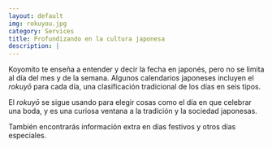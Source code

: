 ```yaml
---
layout: default
img: rokuyou.jpg
category: Services
title: Profundizando en la cultura japonesa
description: |
---
```

Koyomito te enseña a entender y decir la fecha en japonés, pero no se limita al día del mes y de la semana. Algunos calendarios japoneses incluyen el _rokuyō_ para cada día, una clasificación tradicional de los días en seis tipos.

El _rokuyō_ se sigue usando para elegir cosas como el día en que celebrar una boda, y es una curiosa ventana a la tradición y la sociedad japonesas.

También encontrarás información extra en días festivos y otros días especiales.
